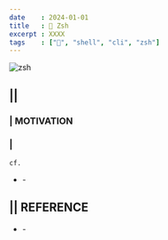 ```yaml
---
date    : 2024-01-01
title   : 🐚 Zsh
excerpt : XXXX
tags    : ["🐚", "shell", "cli", "zsh"]
---
```


![zsh](https://github.com/sh16ma/gitpress/assets/150888300/6e226d99-cc58-42c0-a307-fc221b258455)

## || 
### | MOTIVATION
### |
`cf.`
- []() - 

## || REFERENCE
- []() -